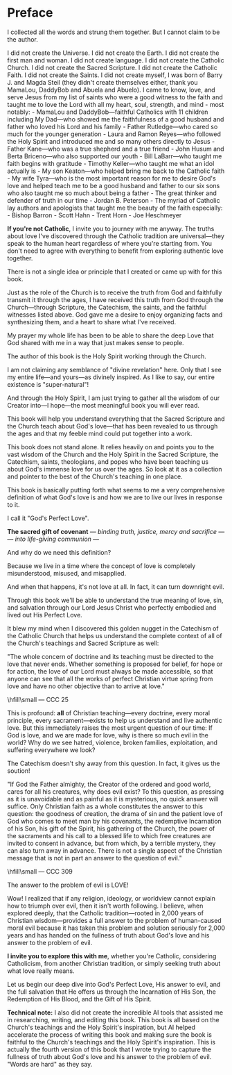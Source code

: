 # Preface

I collected all the words and strung them together. But I cannot claim to be the author.

I did not create the Universe.
I did not create the Earth.
I did not create the first man and woman.
I did not create language.
I did not create the Catholic Church.
I did not create the Sacred Scripture.
I did not create the Catholic Faith.
I did not create the Saints.
I did not create myself, I was born of Barry J. and Magda Steil (they didn't create themselves either, thank you MamaLou, DaddyBob and Abuela and Abuelo).
I came to know, love, and serve Jesus from my list of saints who were a good witness to the faith and taught me to love the Lord with all my heart, soul, strength, and mind - most notably:
    - MamaLou and DaddyBob—faithful Catholics with 11 children including My Dad—who showed me the faithfulness of a good husband and father who loved his Lord and his family
    - Father Rutledge—who cared so much for the younger generation
    - Laura and Ramon Reyes—who followed the Holy Spirit and introduced me and so many others directly to Jesus
    - Father Kane—who was a true shepherd and a true friend
    - John Husum and Berta Briceno—who also supported our youth
    - Bill LaBarr—who taught me faith begins with gratitude
    - Timothy Keller—who taught me what an idol actually is
    - My son Keaton—who helped bring me back to the Catholic faith
    - My wife Tyra—who is the most important reason for me to desire God's love and helped teach me to be a good husband and father to our six sons who also taught me so much about being a father
    - The great thinker and defender of truth in our time - Jordan B. Peterson
    - The myriad of Catholic lay authors and apologists that taught me the beauty of the faith especially:
        - Bishop Barron
        - Scott Hahn
        - Trent Horn
        - Joe Heschmeyer

**If you're not Catholic**, I invite you to journey with me anyway. The truths about love I've discovered through the Catholic tradition are universal—they speak to the human heart regardless of where you're starting from. You don't need to agree with everything to benefit from exploring authentic love together.

There is not a single idea or principle that I created or came up with for this book.

Just as the role of the Church is to receive the truth from God and faithfully transmit it through the ages, I have received this truth from God through the Church—through Scripture, the Catechism, the saints, and the faithful witnesses listed above. God gave me a desire to enjoy organizing facts and synthesizing them, and a heart to share what I've received.

My prayer my whole life has been to be able to share the deep Love that God shared with me in a way that just makes sense to people.

The author of this book is the Holy Spirit working through the Church.

I am not claiming any semblance of "divine revelation" here. Only that I see my entire life—and yours—as divinely inspired. As I like to say, our entire existence is "super-natural"!

And through the Holy Spirit, I am just trying to gather all the wisdom of our Creator into—I hope—the most meaningful book you will ever read.

This book will help you understand everything that the Sacred Scripture and the Church teach about God's love—that has been revealed to us through the ages and that my feeble mind could put together into a work.

This book does not stand alone. It relies heavily on and points you to the vast wisdom of the Church and the Holy Spirit in the Sacred Scripture, the Catechism, saints, theologians, and popes who have been teaching us about God's immense love for us over the ages. So look at it as a collection and pointer to the best of the Church's teaching in one place.

This book is basically putting forth what seems to me a very comprehensive definition of what God's love is and how we are to live our lives in response to it.

I call it "God's Perfect Love".

**The sacred gift of covenant**
— *binding truth, justice, mercy and sacrifice* —
— *into life-giving communion* —

And why do we need this definition?

Because we live in a time where the concept of love is completely misunderstood, misused, and misapplied.

And when that happens, it's not love at all. In fact, it can turn downright evil.

Through this book we'll be able to understand the true meaning of love, sin, and salvation through our Lord Jesus Christ who perfectly embodied and lived out His Perfect Love.

It blew my mind when I discovered this golden nugget in the Catechism of the Catholic Church that helps us understand the complete context of all of the Church's teachings and Sacred Scripture as well:

<div class="blockquote">
"The whole concern of doctrine and its teaching must be directed to the love that never ends. Whether something is proposed for belief, for hope or for action, the love of our Lord must always be made accessible, so that anyone can see that all the works of perfect Christian virtue spring from love and have no other objective than to arrive at love."

\hfill\small — CCC 25
</div>

This is profound: **all** of Christian teaching—every doctrine, every moral principle, every sacrament—exists to help us understand and live authentic love. But this immediately raises the most urgent question of our time: If God is love, and we are made for love, why is there so much evil in the world? Why do we see hatred, violence, broken families, exploitation, and suffering everywhere we look?

The Catechism doesn't shy away from this question. In fact, it gives us the soution!

<div class="blockquote">
"If God the Father almighty, the Creator of the ordered and good world, cares for all his creatures, why does evil exist? To this question, as pressing as it is unavoidable and as painful as it is mysterious, no quick answer will suffice.
Only Christian faith as a whole constitutes the answer to this question: the goodness of creation, the drama of sin and the patient love of God who comes to meet man by his covenants, the redemptive Incarnation of his Son, his gift of the Spirit, his gathering of the Church, the power of the sacraments and his call to a blessed life to which free creatures are invited to consent in advance, but from which, by a terrible mystery, they can also turn away in advance. There is not a single aspect of the Christian message that is not in part an answer to the question of evil."

\hfill\small — CCC 309
</div>

The answer to the problem of evil is LOVE!

Wow!  I realized that if any religion, ideology, or worldview cannot explain how to triumph over evil, then it isn't worth following. I believe, when explored deeply, that the Catholic tradition—rooted in 2,000 years of Christian wisdom—provides a full answer to the problem of human-caused moral evil because it has taken this problem and solution seriously for 2,000 years and has handed on the fullness of truth about God's love and his answer to the problem of evil.

**I invite you to explore this with me**, whether you're Catholic, considering Catholicism, from another Christian tradition, or simply seeking truth about what love really means.

Let us begin our deep dive into God's Perfect Love, His answer to evil, and the full salvation that He offers us through the Incarnation of His Son, the Redemption of His Blood, and the Gift of His Spirit.

**Technical note:** I also did not create the incredible AI tools that assisted me in researching, writing, and editing this book. This book is all based on the Church's teachings and the Holy Spirit's inspiration, but AI helped accelerate the process of writing this book and making sure the book is faithful to the Church's teachings and the Holy Spirit's inspiration. This is actually the fourth version of this book that I wrote trying to capture the fullness of truth about God's love and his answer to the problem of evil. "Words are hard" as they say.
